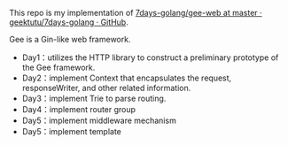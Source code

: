 This repo is my implementation of [7days-golang/gee-web at master · geektutu/7days-golang · GitHub](https://github.com/geektutu/7days-golang/tree/master/gee-web).

Gee is a Gin-like web framework.

*   Day1：utilizes the HTTP library to construct a preliminary prototype of the Gee framework.
*   Day2：implement Context that encapsulates the request, responseWriter, and other related information.
*   Day3：implement Trie to parse routing.
*   Day4：implement router group
*   Day5：implement middleware mechanism
*   Day5：implement template

